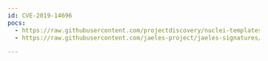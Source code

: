 ```yaml
---
id: CVE-2019-14696
pocs:
  - https://raw.githubusercontent.com/projectdiscovery/nuclei-templates/master/cves/2019/CVE-2019-14696.yaml
  - https://raw.githubusercontent.com/jaeles-project/jaeles-signatures/master/cves/openschool-xss-cve-2019-14696.yaml

---
```

